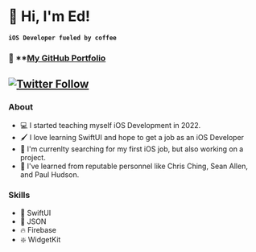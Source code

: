 # 👋 Hi, I'm Ed!

**`iOS Developer fueled by coffee`**


### 💼 **[My GitHub Portfolio](https://github.com/sourkraut1991/iOS-Developer-Portfolio)
 [![Twitter Follow](https://img.shields.io/twitter/follow/EdKraus31?logo=twitter&style=for-the-badge)](https://twitter.com/EdKraus31)
---


### About
- 💻 I started teaching myself iOS Development in 2022.
- 🖌️ I love learning SwiftUI and hope to get a job as an iOS Developer
- 👀 I'm currenlty searching for my first iOS job, but also working on a project.
- 🌱 I've learned from reputable personnel like Chris Ching, Sean Allen, and Paul Hudson.


 ### Skills
- 🎨 SwiftUI
- 💽 JSON
- 🔥 Firebase
- ❇️ WidgetKit


<!--
**sourkraut1991/sourkraut1991** is a ✨ _special_ ✨ repository because its `README.md` (this file) appears on your GitHub profile.

Here are some ideas to get you started:

- 🔭 I’m currently working on ...
- 🌱 I’m currently learning ...
- 👯 I’m looking to collaborate on ...
- 🤔 I’m looking for help with ...
- 💬 Ask me about ...
- 📫 How to reach me: ...
- 😄 Pronouns: ...
- ⚡ Fun fact: ...
-->
